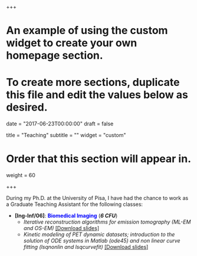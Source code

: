 +++
# An example of using the custom widget to create your own homepage section.
# To create more sections, duplicate this file and edit the values below as desired.

date = "2017-06-23T00:00:00"
draft = false

title = "Teaching"
subtitle = ""
widget = "custom"

# Order that this section will appear in.
weight = 60

+++

During my Ph.D. at the University of Pisa, I have had the chance to work as a Graduate Teaching Assistant for the following classes:

- **[Ing-Inf/06]**: <span style="color:blue"><b>Biomedical Imaging</b></span> (***6 CFU***)
  - *Iterative reconstruction algorithms for emission tomography (ML-EM and OS-EM)* [[Download slides]](data/teaching/Iterative_reconstruction_of_tomographic_images_28_10_2016.pdf")
  - *Kinetic modeling of PET dynamic datasets; introduction to the solution of ODE systems in Matlab (ode45) and non linear curve fitting (lsqnonlin and lsqcurvefit)* [[Download slides]](data/teaching/Kinetic_Modeling_02_12_2016.pdf")

